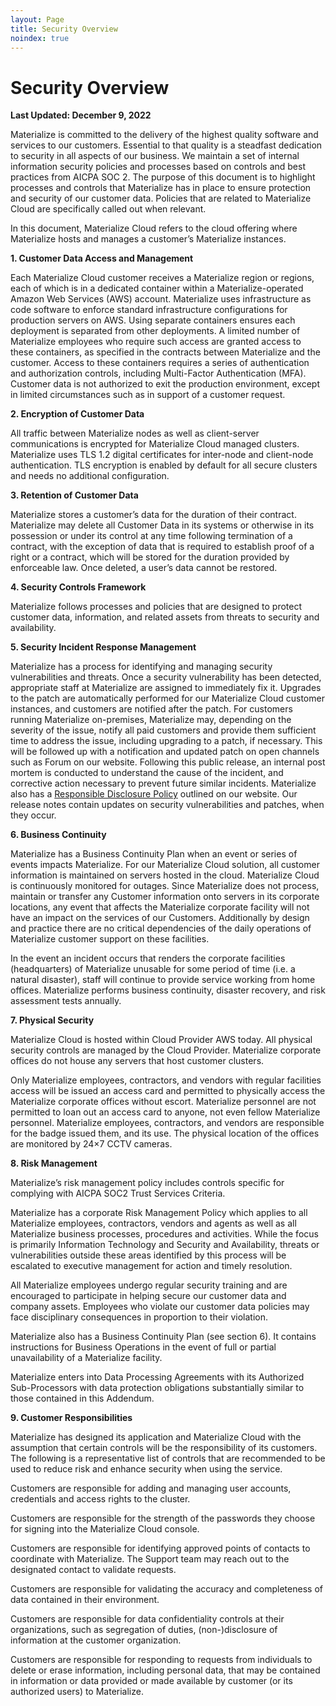 ```yaml
---
layout: Page
title: Security Overview
noindex: true
---
```


# Security Overview

**Last Updated: December 9, 2022**

Materialize is committed to the delivery of the highest quality software and services to our customers. Essential to that quality is a steadfast dedication to security in all aspects of our business. We maintain a set of internal information security policies and processes based on controls and best practices from AICPA SOC 2. The purpose of this document is to highlight processes and controls that Materialize has in place to ensure protection and security of our customer data. Policies that are related to Materialize Cloud are specifically called out when relevant.

In this document, Materialize Cloud refers to the cloud offering where Materialize hosts and manages a customer’s Materialize instances.

**1. Customer Data Access and Management**

Each Materialize Cloud customer receives a Materialize region or regions, each of which is in a dedicated container within a Materialize-operated Amazon Web Services (AWS) account. Materialize uses infrastructure as code software to enforce standard infrastructure configurations for production servers on AWS. Using separate containers ensures each deployment is separated from other deployments. A limited number of Materialize employees who require such access are granted access to these containers, as specified in the contracts between Materialize and the customer. Access to these containers requires a series of authentication and authorization controls, including Multi-Factor Authentication (MFA). Customer data is not authorized to exit the production environment, except in limited circumstances such as in support of a customer request.

**2. Encryption of Customer Data**

All traffic between Materialize nodes as well as client-server communications is encrypted for Materialize Cloud managed clusters. Materialize uses TLS 1.2 digital certificates for inter-node and client-node authentication. TLS encryption is enabled by default for all secure clusters and needs no additional configuration.

**3. Retention of Customer Data**

Materialize stores a customer’s data for the duration of their contract. Materialize may delete all Customer Data in its systems or otherwise in its possession or under its control at any time following termination of a contract, with the exception of data that is required to establish proof of a right or a contract, which will be stored for the duration provided by enforceable law. Once deleted, a user’s data cannot be restored.

**4. Security Controls Framework**

Materialize follows processes and policies that are designed to protect customer data, information, and related assets from threats to security and availability.

**5. Security Incident Response Management**

Materialize has a process for identifying and managing security vulnerabilities and threats. Once a security vulnerability has been detected, appropriate staff at Materialize are assigned to immediately fix it. Upgrades to the patch are automatically performed for our Materialize Cloud customer instances, and customers are notified after the patch. For customers running Materialize on-premises, Materialize may, depending on the severity of the issue, notify all paid customers and provide them sufficient time to address the issue, including upgrading to a patch, if necessary. This will be followed up with a notification and updated patch on open channels such as Forum on our website. Following this public release, an internal post mortem is conducted to understand the cause of the incident, and corrective action necessary to prevent future similar incidents. Materialize also has a [Responsible Disclosure Policy](http://materialize.com/securitydisclosure) outlined on our website. Our release notes contain updates on security vulnerabilities and patches, when they occur.

**6. Business Continuity**

Materialize has a Business Continuity Plan when an event or series of events impacts Materialize. For our Materialize Cloud solution, all customer information is maintained on servers hosted in the cloud. Materialize Cloud is continuously monitored for outages. Since Materialize does not process, maintain or transfer any Customer information onto servers in its corporate locations, any event that affects the Materialize corporate facility will not have an impact on the services of our Customers. Additionally by design and practice there are no critical dependencies of the daily operations of Materialize customer support on these facilities.

In the event an incident occurs that renders the corporate facilities (headquarters) of Materialize unusable for some period of time (i.e. a natural disaster), staff will continue to provide service working from home offices. Materialize performs business continuity, disaster recovery, and risk assessment tests annually.

**7. Physical Security**

Materialize Cloud is hosted within Cloud Provider AWS today. All physical security controls are managed by the Cloud Provider. Materialize corporate offices do not house any servers that host customer clusters.

Only Materialize employees, contractors, and vendors with regular facilities access will be issued an access card and permitted to physically access the Materialize corporate offices without escort. Materialize personnel are not permitted to loan out an access card to anyone, not even fellow Materialize personnel. Materialize employees, contractors, and vendors are responsible for the badge issued them, and its use. The physical location of the offices are monitored by 24×7 CCTV cameras.

**8. Risk Management**

Materialize’s risk management policy includes controls specific for complying with AICPA SOC2 Trust Services Criteria.

Materialize has a corporate Risk Management Policy which applies to all Materialize employees, contractors, vendors and agents as well as all Materialize business processes, procedures and activities. While the focus is primarily Information Technology and Security and Availability, threats or vulnerabilities outside these areas identified by this process will be escalated to executive management for action and timely resolution.

All Materialize employees undergo regular security training and are encouraged to participate in helping secure our customer data and company assets. Employees who violate our customer data policies may face disciplinary consequences in proportion to their violation.

Materialize also has a Business Continuity Plan (see section 6). It contains instructions for Business Operations in the event of full or partial unavailability of a Materialize facility.

Materialize enters into Data Processing Agreements with its Authorized Sub-Processors with data protection obligations substantially similar to those contained in this Addendum.

**9. Customer Responsibilities**

Materialize has designed its application and Materialize Cloud with the assumption that certain controls will be the responsibility of its customers. The following is a representative list of controls that are recommended to be used to reduce risk and enhance security when using the service.

Customers are responsible for adding and managing user accounts, credentials and access rights to the cluster.

Customers are responsible for the strength of the passwords they choose for signing into the Materialize Cloud console.

Customers are responsible for identifying approved points of contacts to coordinate with Materialize. The Support team may reach out to the designated contact to validate requests.

Customers are responsible for validating the accuracy and completeness of data contained in their environment.

Customers are responsible for data confidentiality controls at their organizations, such as segregation of duties, (non-)disclosure of information at the customer organization.

Customers are responsible for responding to requests from individuals to delete or erase information, including personal data, that may be contained in information or data provided or made available by customer (or its authorized users) to Materialize.
